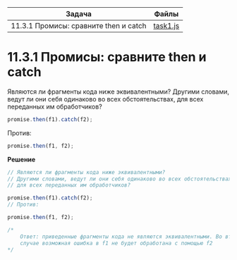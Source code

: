 | Задача | Файлы |
| --- | --- |
| 11.3.1 Промисы: сравните then и catch | [task1.js](task1.js) |

# 11.3.1 Промисы: сравните then и catch
Являются ли фрагменты кода ниже эквивалентными? Другими словами, ведут ли они себя одинаково во всех обстоятельствах, для всех переданных им обработчиков?
```javascript
promise.then(f1).catch(f2);
```
Против:
```javascript
promise.then(f1, f2);
```

**Решение**
```javascript
// Являются ли фрагменты кода ниже эквивалентными?
// Другими словами, ведут ли они себя одинаково во всех обстоятельствах,
// для всех переданных им обработчиков?

promise.then(f1).catch(f2);
// Против:

promise.then(f1, f2);

/*
	Ответ: приведенные фрагменты кода не являются эквивалентными. Во втором
	случае возможная ошибка в f1 не будет обработана с помощью f2
*/
```

